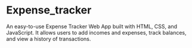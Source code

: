 # Expense_tracker
An easy-to-use Expense Tracker Web App built with HTML, CSS, and JavaScript. It allows users to add incomes and expenses, track balances, and view a history of transactions.
